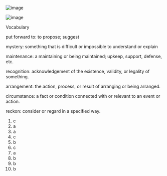 ![image](https://github.com/jeuneseven/ReadingNotes/assets/8426758/bb164366-526e-4f5b-8040-a7a0b9730d0e)

![image](https://github.com/jeuneseven/ReadingNotes/assets/8426758/26b41514-18bd-456f-a2cb-5b34dd0f6805)

Vocabulary

put forward to: to propose; suggest

mystery: something that is difficult or impossible to understand or explain

maintenance: a maintaining or being maintained; upkeep, support, defense, etc.

recognition: acknowledgement of the existence, validity, or legality of something.

arrangement: the action, process, or result of arranging or being arranged.

circumstance: a fact or condition connected with or relevant to an event or action.

reckon: consider or regard in a specified way.

1. c
2. a
3. a
4. c
5. b
6. c
7. a
8. b
9. b
10. b
